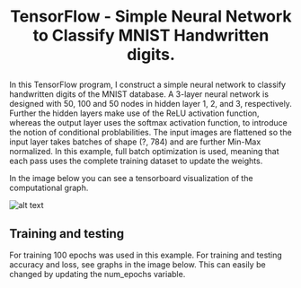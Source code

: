 # <p align="center"> TensorFlow - Simple Neural Network to Classify MNIST Handwritten digits. </p>

In this TensorFlow program, I construct a simple neural network to classify handwritten digits of the MNIST database. A 3-layer neural network is designed with 50, 100 and 50 nodes in hidden layer 1, 2, and 3, respectively. Further the hidden layers make use of the ReLU activation function, whereas the output layer uses the softmax activation function, to introduce the notion of conditional problabilities. The input images are flattened so the input layer takes batches of shape (?, 784) and are further Min-Max normalized. In this example, full batch optimization is used, meaning that each pass uses the complete training dataset to update the weights.

In the image below you can see a tensorboard visualization of the computational graph.

![alt text](https://raw.githubusercontent.com/username/projectname/branch/path/to/img.png)

## Training and testing

For training 100 epochs was used in this example. For training and testing accuracy and loss, see graphs in the image below. This can easily be changed by updating the num_epochs variable.
